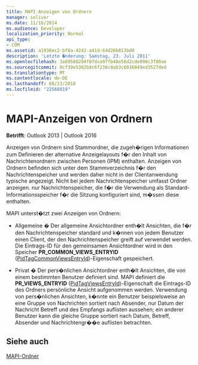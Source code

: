 ```yaml
---
title: MAPI-Anzeigen von Ordnern
manager: soliver
ms.date: 11/16/2014
ms.audience: Developer
localization_priority: Normal
api_type:
- COM
ms.assetid: a1936ec2-bf8a-4242-a41d-64d26b813bd0
description: 'Letzte �nderung: Samstag, 23. Juli 2011'
ms.openlocfilehash: 3a89588294f07dca97fb48e56d2cde890c3f80ae
ms.sourcegitcommit: 0cf39e5382b8c6f236c8a63c6036849ed3527ded
ms.translationtype: MT
ms.contentlocale: de-DE
ms.lasthandoff: 08/23/2018
ms.locfileid: "22568819"
---
```

# <a name="mapi-view-folders"></a>MAPI-Anzeigen von Ordnern

  
  
**Betrifft**: Outlook 2013 | Outlook 2016 
  
Anzeigen von Ordnern sind Stammordner, die zugeh�rigen Informationen zum Definieren der alternative Anzeigelayouts f�r den Inhalt von Nachrichtenordnern zwischen Personen (IPM) enthalten. Anzeigen von Ordnern befinden sich unter dem Stammverzeichnis f�r den Nachrichtenspeicher und werden daher nicht in der Clientanwendung typische angezeigt. Nicht bei jedem Nachrichtenspeicher umfasst Ordner anzeigen. nur Nachrichtenspeicher, die f�r die Verwendung als Standard-Informationsspeicher f�r die Sitzung konfiguriert sind, m�ssen diese enthalten.  
  
MAPI unterst�tzt zwei Anzeigen von Ordnern:
  
- Allgemeine � Der allgemeine Ansichtordner enth�lt Ansichten, die f�r den Nachrichtenspeicher standard und k�nnen von jedem Benutzer einen Client, der den Nachrichtenspeicher greift auf verwendet werden. Die Eintrags-ID für den gemeinsamen Ansichtordner wird in den Speicher **PR_COMMON_VIEWS_ENTRYID** ([PidTagCommonViewsEntryId](pidtagcommonviewsentryid-canonical-property.md))-Eigenschaft gespeichert.
    
- Privat � Der pers�nlichen Ansichtordner enth�lt Ansichten, die von einem bestimmten Benutzer definiert sind. MAPI definiert die **PR_VIEWS_ENTRYID** ([PidTagViewsEntryId](pidtagviewsentryid-canonical-property.md))-Eigenschaft die Eintrags-ID des Ordners persönliche Ansicht aufgenommen werden. Verwendung von pers�nlichen Ansichten, k�nnte ein Benutzer beispielsweise an eine Gruppe von Nachrichten sortiert nach Absender, nur Datum der Nachricht Betreff und des Empfangs auflisten aussehen; ein anderer Benutzer kann die gleiche Gruppe sortiert nach Datum, Betreff, Absender und Nachrichtengr��e auflisten betrachten.
    
## <a name="see-also"></a>Siehe auch



[MAPI-Ordner](mapi-folders.md)

